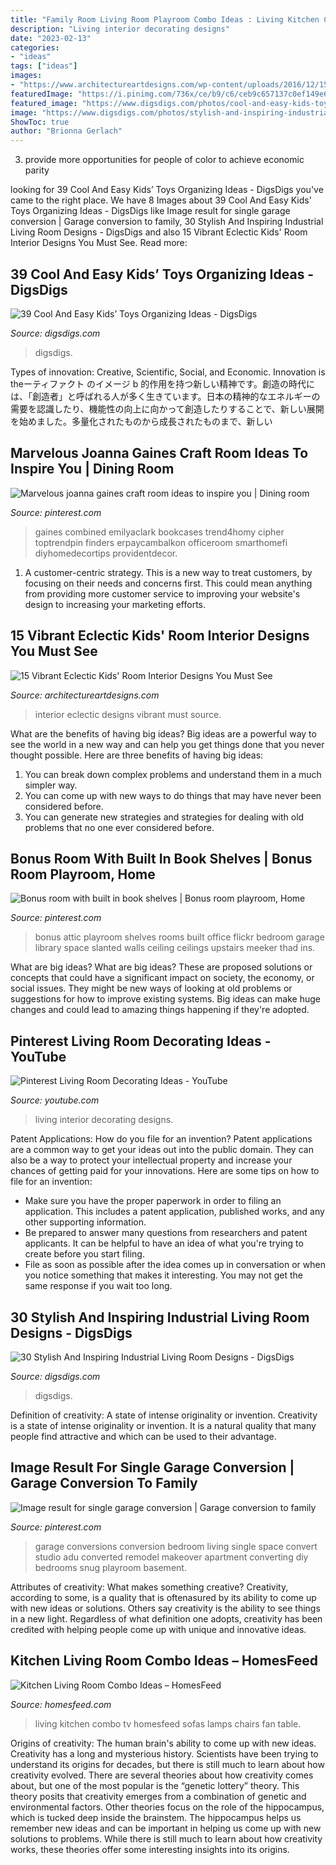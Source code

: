 ```yaml
---
title: "Family Room Living Room Playroom Combo Ideas : Living Kitchen Combo Tv Homesfeed Sofas Lamps Chairs Fan Table"
description: "Living interior decorating designs"
date: "2023-02-13"
categories:
- "ideas"
tags: ["ideas"]
images:
- "https://www.architectureartdesigns.com/wp-content/uploads/2016/12/15-Vibrant-Eclectic-Kids-Room-Interior-Designs-You-Must-See-10-630x874.jpg"
featuredImage: "https://i.pinimg.com/736x/ce/b9/c6/ceb9c657137c0ef149e6ca8edeb6ac16.jpg"
featured_image: "https://www.digsdigs.com/photos/cool-and-easy-kids-toys-organizing-ideas-2-554x831.jpg"
image: "https://www.digsdigs.com/photos/stylish-and-inspiring-industrial-living-room-designs-31-554x554.jpg"
ShowToc: true
author: "Brionna Gerlach"
---
```



3. provide more opportunities for people of color to achieve economic parity

	

		
looking for 39 Cool And Easy Kids’ Toys Organizing Ideas - DigsDigs you've came to the right place. We have 8 Images about 39 Cool And Easy Kids’ Toys Organizing Ideas - DigsDigs like Image result for single garage conversion | Garage conversion to family, 30 Stylish And Inspiring Industrial Living Room Designs - DigsDigs and also 15 Vibrant Eclectic Kids&#039; Room Interior Designs You Must See. Read more:
		
    
## 39 Cool And Easy Kids’ Toys Organizing Ideas - DigsDigs

<img loading=lazy src="https://www.digsdigs.com/photos/cool-and-easy-kids-toys-organizing-ideas-2-554x831.jpg" onerror="this.onerror=null;this.src='https://tse1.mm.bing.net/th?id=OIP.k6AFFiHBFsrLXPP88qInnQHaLH&amp;pid=15.1';" alt="39 Cool And Easy Kids’ Toys Organizing Ideas - DigsDigs">

_Source: digsdigs.com_

>digsdigs. 

	

Types of innovation: Creative, Scientific, Social, and Economic.
Innovation is theーティファクト のイメージ b 的作用を持つ新しい精神です。創造の時代には、「創造者」と呼ばれる人が多く生きています。日本の精神的なエネルギーの需要を認識したり、機能性の向上に向かって創造したりすることで、新しい展開を始めました。多量化されたものから成長されたものまで、新しい

    
## Marvelous Joanna Gaines Craft Room Ideas To Inspire You | Dining Room

<img loading=lazy src="https://i.pinimg.com/736x/f9/6e/db/f96edb808e59f739a20fdc1f8a8ef663.jpg" onerror="this.onerror=null;this.src='https://tse4.mm.bing.net/th?id=OIP.B9jOMAcjXeTpo4d4vh7gXgHaLH&amp;pid=15.1';" alt="Marvelous joanna gaines craft room ideas to inspire you | Dining room">

_Source: pinterest.com_

>gaines combined emilyaclark bookcases trend4homy cipher toptrendpin finders erpaycambalkon officeroom smarthomefi diyhomedecortips providentdecor. 

	

1. A customer-centric strategy. This is a new way to treat customers, by focusing on their needs and concerns first. This could mean anything from providing more customer service to improving your website's design to increasing your marketing efforts.

    
## 15 Vibrant Eclectic Kids&#039; Room Interior Designs You Must See

<img loading=lazy src="https://www.architectureartdesigns.com/wp-content/uploads/2016/12/15-Vibrant-Eclectic-Kids-Room-Interior-Designs-You-Must-See-10-630x874.jpg" onerror="this.onerror=null;this.src='https://tse4.mm.bing.net/th?id=OIP.98CnW1c_p4qHXzi9xeKD_gHaKR&amp;pid=15.1';" alt="15 Vibrant Eclectic Kids&#039; Room Interior Designs You Must See">

_Source: architectureartdesigns.com_

>interior eclectic designs vibrant must source. 

	

What are the benefits of having big ideas?
Big ideas are a powerful way to see the world in a new way and can help you get things done that you never thought possible. Here are three benefits of having big ideas: 
1. You can break down complex problems and understand them in a much simpler way. 
2. You can come up with new ways to do things that may have never been considered before. 
3. You can generate new strategies and strategies for dealing with old problems that no one ever considered before.

    
## Bonus Room With Built In Book Shelves | Bonus Room Playroom, Home

<img loading=lazy src="https://i.pinimg.com/736x/ce/b9/c6/ceb9c657137c0ef149e6ca8edeb6ac16.jpg" onerror="this.onerror=null;this.src='https://tse1.mm.bing.net/th?id=OIP.58tkHyuX6J7owbYvOWFppwHaJ3&amp;pid=15.1';" alt="Bonus room with built in book shelves | Bonus room playroom, Home">

_Source: pinterest.com_

>bonus attic playroom shelves rooms built office flickr bedroom garage library space slanted walls ceiling ceilings upstairs meeker thad ins. 

	

What are big ideas?
What are big ideas? These are proposed solutions or concepts that could have a significant impact on society, the economy, or social issues. They might be new ways of looking at old problems or suggestions for how to improve existing systems. Big ideas can make huge changes and could lead to amazing things happening if they're adopted.

    
## Pinterest Living Room Decorating Ideas - YouTube

<img loading=lazy src="https://i.ytimg.com/vi/x260pP0fANY/maxresdefault.jpg" onerror="this.onerror=null;this.src='https://tse3.mm.bing.net/th?id=OIP.S4CesZ6EI2s8Ekiv8b_pTAHaEK&amp;pid=15.1';" alt="Pinterest Living Room Decorating Ideas - YouTube">

_Source: youtube.com_

>living interior decorating designs. 

	

Patent Applications: How do you file for an invention?
Patent applications are a common way to get your ideas out into the public domain. They can also be a way to protect your intellectual property and increase your chances of getting paid for your innovations. Here are some tips on how to file for an invention: 
- Make sure you have the proper paperwork in order to filing an application. This includes a patent application, published works, and any other supporting information. 
- Be prepared to answer many questions from researchers and patent applicants. It can be helpful to have an idea of what you're trying to create before you start filing. 
- File as soon as possible after the idea comes up in conversation or when you notice something that makes it interesting. You may not get the same response if you wait too long.

    
## 30 Stylish And Inspiring Industrial Living Room Designs - DigsDigs

<img loading=lazy src="https://www.digsdigs.com/photos/stylish-and-inspiring-industrial-living-room-designs-31-554x554.jpg" onerror="this.onerror=null;this.src='https://tse4.mm.bing.net/th?id=OIP.98r4HIR6iq06B6ji0oFhJAHaHa&amp;pid=15.1';" alt="30 Stylish And Inspiring Industrial Living Room Designs - DigsDigs">

_Source: digsdigs.com_

>digsdigs. 

	

Definition of creativity: A state of intense originality or invention.
Creativity is a state of intense originality or invention. It is a natural quality that many people find attractive and which can be used to their advantage.

    
## Image Result For Single Garage Conversion | Garage Conversion To Family

<img loading=lazy src="https://i.pinimg.com/originals/91/96/8b/91968be0de4420138d61d4a32b6fefe2.jpg" onerror="this.onerror=null;this.src='https://tse3.mm.bing.net/th?id=OIP.29KPVZR9LiS6JLJ0PxqDxAHaJ3&amp;pid=15.1';" alt="Image result for single garage conversion | Garage conversion to family">

_Source: pinterest.com_

>garage conversions conversion bedroom living single space convert studio adu converted remodel makeover apartment converting diy bedrooms snug playroom basement. 

	

Attributes of creativity: What makes something creative?
Creativity, according to some, is a quality that is oftenasured by its ability to come up with new ideas or solutions. Others say creativity is the ability to see things in a new light. Regardless of what definition one adopts, creativity has been credited with helping people come up with unique and innovative ideas.

    
## Kitchen Living Room Combo Ideas – HomesFeed

<img loading=lazy src="https://homesfeed.com/wp-content/uploads/2015/09/fan-lamps-tv-sofas-chairs-table.jpg" onerror="this.onerror=null;this.src='https://tse3.mm.bing.net/th?id=OIP.2PIiWjeSz6lgwGsblJdzQwHaE6&amp;pid=15.1';" alt="Kitchen Living Room Combo Ideas – HomesFeed">

_Source: homesfeed.com_

>living kitchen combo tv homesfeed sofas lamps chairs fan table. 

	

Origins of creativity: The human brain's ability to come up with new ideas.
Creativity has a long and mysterious history. Scientists have been trying to understand its origins for decades, but there is still much to learn about how creativity evolved. There are several theories about how creativity comes about, but one of the most popular is the “genetic lottery” theory. This theory posits that creativity emerges from a combination of genetic and environmental factors. Other theories focus on the role of the hippocampus, which is tucked deep inside the brainstem. The hippocampus helps us remember new ideas and can be important in helping us come up with new solutions to problems. While there is still much to learn about how creativity works, these theories offer some interesting insights into its origins.

